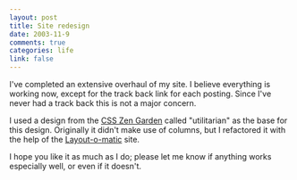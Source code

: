 ```yaml
--- 
layout: post
title: Site redesign
date: 2003-11-9
comments: true
categories: life
link: false
---
```

I've completed an extensive overhaul of my site. I believe everything is working now, except for the track back link for each posting. Since I've never had a track back this is not a major concern.

I used a design from the <a href="csszengarden.com" title="CSS Zen Garden">CSS Zen Garden</a> called "utilitarian" as the base for this design. Originally it didn't make use of columns, but I refactored it with the help of the <a href="http://www.inknoise.com/experimental/layoutomatic.php" title="Layout-a-matic">Layout-o-matic</a> site.

I hope you like it as much as I do; please let me know if anything works especially well, or even if it doesn't.
